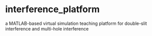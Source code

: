 # interference_platform
a MATLAB-based virtual simulation teaching platform for double-slit interference and multi-hole interference 
